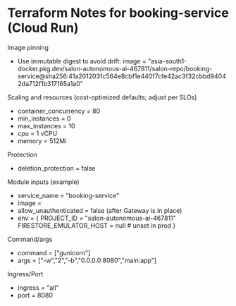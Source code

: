 # Terraform Notes for booking-service (Cloud Run)

Image pinning
- Use immutable digest to avoid drift:
  image = "asia-south1-docker.pkg.dev/salon-autonomous-ai-467811/salon-repo/booking-service@sha256:41a2012031c564e8cbf1e440f7cfe42ac3f32cbbd94042da712f1b317165a1a0"

Scaling and resources (cost-optimized defaults; adjust per SLOs)
- container_concurrency = 80
- min_instances = 0
- max_instances = 10
- cpu = 1 vCPU
- memory = 512Mi

Protection
- deletion_protection = false

Module inputs (example)
- service_name             = "booking-service"
- image                    = <pinned image digest>
- allow_unauthenticated    = false (after Gateway is in place)
- env = {
    PROJECT_ID = "salon-autonomous-ai-467811"
    FIRESTORE_EMULATOR_HOST = null # unset in prod
  }

Command/args
- command = ["gunicorn"]
- args    = ["-w","2","-b","0.0.0.0:8080","main:app"]

Ingress/Port
- ingress = "all"
- port    = 8080
